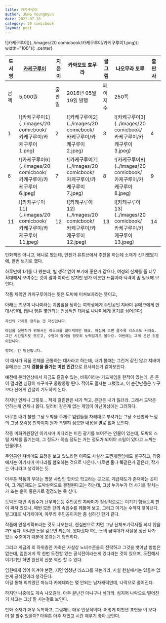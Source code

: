 ```yaml
---
title: 카케구루이
author: JUNG YoungKyun
date: 2022-07-18
category: 20 comicbook
layout: post
---
```


![카케구루이](../images/20 comicbook/카케구루이/카케구루이1.png){: width="100"){: .center}

| 도서명  | [카케구루이](http://www.yes24.com/Product/Goods/27766059) | 지은이  | 카와모토 호무라 | 글그림  | 나오무라 토루  | 출판사  | 학산문화사  | ISBN | 9791125653912   |
|------|------------------------------------------------------|---|---|---|---|---|---|---|---|
| 금액   | 5,000원 | 출판일  | 2016년 05월 19일 발행 | 페이지수 | 250쪽 | | | | |
| 1    | ![카케구루이1](../images/20 comicbook/카케구루이/카케구루이1.png)   | 2    | ![카케구루이2](../images/20 comicbook/카케구루이/카케구루이2.jpeg)  | 3    | ![카케구루이3](../images/20 comicbook/카케구루이/카케구루이3.jpeg)   | 4    | ![카케구루이4](../images/20 comicbook/카케구루이/카케구루이4.jpeg)   | 5    | ![카케구루이5](../images/20 comicbook/카케구루이/카케구루이5.jpeg)   |
| 6    | ![카케구루이6](../images/20 comicbook/카케구루이/카케구루이6.jpeg)   | 7    | ![카케구루이7](../images/20 comicbook/카케구루이/카케구루이7.jpeg)   | 8    | ![카케구루이8](../images/20 comicbook/카케구루이/카케구루이8.jpeg)   | 9    | ![카케구루이9](../images/20 comicbook/카케구루이/카케구루이9.jpeg)   | 10   | ![카케구루이10](../images/20 comicbook/카케구루이/카케구루이10.jpeg) |
| 11   | ![카케구루이11](../images/20 comicbook/카케구루이/카케구루이11.jpeg) | 12   | ![카케구루이12](../images/20 comicbook/카케구루이/카케구루이12.jpeg) | 13   | ![카케구루이13](../images/20 comicbook/카케구루이/카케구루이13.jpeg) | 14   | ![카케구루이14](../images/20 comicbook/카케구루이/카케구루이14.jpeg) | 15   | ![카케구루이15](../images/20 comicbook/카케구루이/카케구루이15.jpeg) |

만화책은 아니고, 애니로 봤는데, 언젠가 유튜브에서 추천을 하는데 소재가 신기했었기에, 한번 보기로 했다.

하루만에 1기를 다 봤는데, 별 생각 없이 보기에 좋은거 같으나, 여성의 신체를 좀 너무 확대해서 보여주는 컷이 많아 야하진 않지만 뭔가 야릇한 느낌이라 덕력이 좀 필요해 보인다.

작품 제목인 카케구루이라는 뜻은 도박에 미쳐보자라는 뜻이고,

아래는 츠보미 나나미라는 괴롭힘을 당하는 여학생에게 주인공인 쟈바미 유메코에게 한 대사인데, (맞나 암튼 몇안되는 인상적인 대사로 나나미에게 용기를 심어준다)

```
자신의 가치를 정하는 건 자신입니다.

야심을 실현하기 위해서는 리스크를 짊어져야만 해요. 야심이 크면 클수록 리스크도 커지죠. 그건 시간일지도 모르고, 수명이 줄어들 정도의 노력일지도 몰라요. 이번에는 그게 돈인 것뿐이랍니다.

정하는 건 당신입니다.
```

이 대사가 작품 전체를 관통하는 대사라고 하는데, 내가 볼때는 그런거 같진 않고 쟈바미 유메코는 그저 **겜블을 즐기는 미친 인간**으로 묘사되는거 같아보인다.

예전에 온라인상에서 지금도 즐길수 있는, 바둑이라는 카드게임을 한적이 있는데, 큰 돈이 걸리면 심장이 마구마구 쿵쾅쿵쾅 뛴다.
적어도 필자는 그랬었고, 이 순간만큼은 누구보다 신에게 간절이 기도하게 된다.

하지만 언제나 그렇듯... 적게 걸린판은 내가 먹고, 큰판은 내가 잃더라.
그래서 도박은 안하는게 언제나 옳다.
딜러비 같은게 없는 게임이 아닌이상에는 그러하다.

아무튼 내가 볼땐 그냥 도박을 주제로 임원들을 차례대로 부셔가는 그냥 소년만화 느낌의 그냥 오락용 만화이지 뭔가 특별히 심오한 내용을 별로 없어 보인다.

작중 미화위원장인 이키시마 미다리는 미친 광기를 보여주는 인물이 있는데, 도박의 스릴 자체를 즐기는데, 그 정도가 목숨 정도는 거는 정도가 되어야 스릴이 있다고 느끼는 인물이다.

주인공인 쟈바미도 표정을 보고 있노라면 이쪽도 사실상 도찐개찐임에도 불구하고, 작중에서는 이키시마 미다리를 혐오하는 것으로 나온다.
나로썬 둘다 똑같은거 같은데, 작가는 아니라고 생각하는 듯.

아무튼 작품의 무대는 명문 사립인 핫카오 학교라는 곳으로, 계급제도가 존재하는 곳이며, 그 계급제도는 도박실력으로 결정된다고는 하는데, 그냥 누가누가 더 사기를 잘치는가 또는 운이 좋은가로 결정되는 듯 싶다.

도박은 매번 속임수가 난무하는등 주인공인 쟈바미가 정상적으로는 이기기 힘들도록 판이 짜져 있으나,
매번 모든 판의 속임수를 꿰뚫어 보고, 그리고 이기는
수까지 찾아낸다. 말그대로 사기캐이며, 아무리 주인공이지만 좀 심하긴 한거 같다.

작품에 인생계획표라는 것도 나오는데, 현실판으로 치면 그냥 신체포기각서쯤 되지 않을까? 싶다. 아니면 돈을 갚으면 되는데, 왔다갔다 하는 돈의 금액대가 사실상 정신 나가 있는 수준이기 때문에 못갚는게 당연하다.

그리고 계급의 최 하위층인 가축은 사실상 노비수준을로 전락하고 그것을 벗어날 방법은 없는데, 임원에게 딱 한번 도전할 있는 공식전이라는게 있다라는 것이 있으며, 도전해서 이기기만 하면 완전히 신분 역전 할 수 있다.

임원에게 있어 이겨야 본전, 지면 엄청난 리스크를 지는거라, 사실 현실에서는 있을수 없는게 공식전이라 생각든다.  
이걸 통해 회계였던 마뉴다 카에데라는 몇 안되는 남자캐릭인데, 나락으로 떨어진다.

하지만 나중에도 계속 나오길래, 아주 끝난건 아니구나 싶더라. 심지어 나락으로 떨어진거 치고는 그냥 잘 사는걸로 보인다.

만화 소재가 매우 독특하고, 그림체도 매우 인상적이다. 어떻게 미친년 표현을 이 보다 더 잘 할수 있을까? 아무튼 아주 재밌고 시간 떼우기 좋아 보인다.